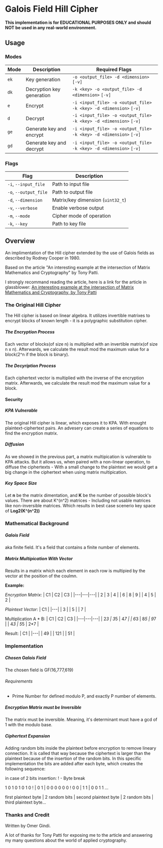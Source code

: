 # Galois Field Hill Cipher


**This implementation is for EDUCATIONAL PURPOSES ONLY and should NOT be used in any real-world environment.**


## Usage

### Modes

| Mode | Description | Required Flags |
|------|-------------|----------------|
| `ek` | Key generation | `-o <output_file> -d <dimension>` `[-v]` |
| `dk` | Decryption key generation | `-k <key> -o <output_file> -d <dimension>` `[-v]` |
| `e`  | Encrypt | `-i <input_file> -o <output_file> -k <key> -d <dimension>` `[-v]` |
| `d`  | Decrypt | `-i <input_file> -o <output_file> -k <key> -d <dimension>` `[-v]` |
| `ge` | Generate key and encrypt | `-i <input_file> -o <output_file> -k <key> -d <dimension>` `[-v]` |
| `gd` | Generate key and decrypt | `-i <input_file> -o <output_file> -k <key> -d <dimension>` `[-v]` |

### Flags

| Flag | Description |
|------|-------------|
| `-i`, `--input_file`    | Path to input file |
| `-o`, `--output_file`   | Path to output file |
| `-d`, `--dimension`     | Matrix/key dimension (`uint32_t`) |
| `-v`, `--verbose`       | Enable verbose output |
| `-m`, `--mode`          | Cipher mode of operation |
| `-k`, `--key`           | Path to key file |


## Overview 

An implimentation of the Hill cipher extended by the use of Galois fields as described by Rodney Cooper in 1980.

Based on the article "An interesting example at the intersection
of Matrix Mathematics and Cryptography" by Tony Patti.

I strongly recommand reading the article, here is a link for the article in glassblower: [An interesting example at the intersection of Matrix Mathematics and Cryptography, by Tony Patti](https://www.glassblower.info/crypto/an-interesting-example-at-the-intersection-of-matrix-mathematics-and-cryptography-April-23-2024.pdf)

### The Original Hill Cipher

The Hill cipher is based on linear algebra.
It utilizes invertible matrixes to encrypt blocks of known length - it is a polygraphic substitution cipher.

##### The Encryption Process

Each vector of blocks(of size n) is multiplied with an invertible matrix(of size n x n). 
Afterwards, we calculate the result mod the maximum value for a block(2^n if the block is binary).

##### The Decyription Process

Each ciphertext vector is multiplied with the inverse of the encryption matrix. 
Afterwards, we calculate the result mod the maximum value for a block.

#### Security

##### KPA Vulnerable

The original Hill cipher is linear, which exposes it to KPA. With enought plaintext-ciphertext pairs.
An advesery can create a series of equations to find the encryption matrix.

##### Diffusion

As we showed in the previous part, a matrix multipication is vulnerable to KPA attacks.
But it allows us, when paired with a non-linear operation, to diffuse the ciphertexts - With a small change to the plaintext we would get a big change in the ciphertext when using matrix multipication.

##### Key Space Size

Let **n** be the matrix dimentation, and **K** be the number of possible block's values.
There are about K^(n^2) matrices - Including not usable matrices like non-inversible matrices.
Which results in best case scenerio key space of **Log2(K^(n^2))**

### Mathematical Background 

##### Galois Field

aka finite field. It's a field that contains a finite number of elements.

##### Matrix Multipication With Vector

Results in a matrix which each element in each row is multipied by the vector at the position of the coulmn.

**Example:**

*Encryption Matrix*:
| C1 | C2 | C3 |
|---|---|---|
| 2 | 3 | 4 |
| 6 | 8 | 9 |
| 4 | 5 | 2 |

*Plaintext Vector*:
| C1 |
|---|
| 3 |
| 5 |
| 7 |

Multiplication A * B:
| C1 | C2 | C3 |
|---|---|---|
| 2*3 | 3*5 | 4*7 |
| 6*3 | 8*5 | 9*7 |
| 4*3 | 5*5 | 2*7 |

Result:
| C1 |
|---|
| 49 |
| 121 |
| 51 |

### Implementation

##### Chosen Galois Field

The chosen field is GF(16,777,619)

###### Requirements

- Prime Number for defined modulo P, and exactly P number of elements.

##### Encryption Matrix must be Inversible 

The matrix must be inversible. Meaning, it's determinant must have a gcd of 1 with the modulo base.

##### Ciphertext Expansion

Adding random bits inside the plaintext before encryption to remove lineary connection.
It is called that way because the ciphertext is larger than the plaintext because of the insertion of the random bits.
In this specific implementation the bits are added after each byte, which creates the following sequence:

in case of 2 bits insertion:
! - Byte break


 1 0 1 0 1 0 1 0 !    | 0 1           | 0 0 0 0 0 0 ! 0 0     | 1 1           | 0 0 1 1 ...
 
 first plaintext byte | 2 random bits | second plaintext byte | 2 random bits | third plaintext byte...


### Thanks and Credit

Written by Omer Gindi.

A lot of thanks for Tony Patti for exposing me to the article and answering my many questions
about the world of applied cryptography.
